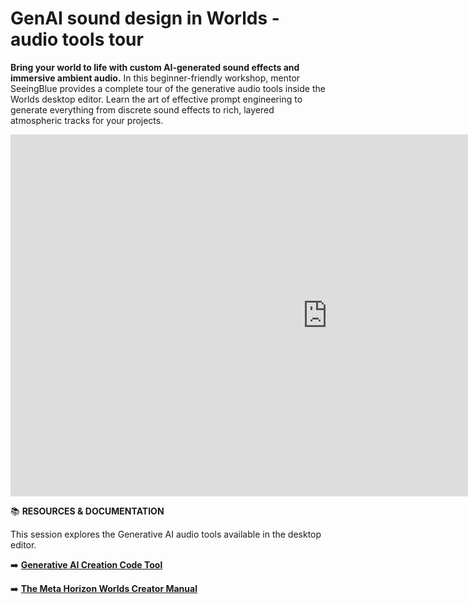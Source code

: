 # GenAI sound design in Worlds - audio tools tour
**Bring your world to life with custom AI-generated sound effects and immersive ambient audio.** In this beginner-friendly workshop, mentor SeeingBlue provides a complete tour of the generative audio tools inside the Worlds desktop editor. Learn the art of effective prompt engineering to generate everything from discrete sound effects to rich, layered atmospheric tracks for your projects.

<iframe width="1014" height="579" src="https://www.youtube.com/embed/WKGJQr8SEN4" title="Gen AI Sound Design with SeeingBlue" frameborder="0" allow="accelerometer; autoplay; clipboard-write; encrypted-media; gyroscope; picture-in-picture; web-share" referrerpolicy="strict-origin-when-cross-origin" allowfullscreen></iframe>

📚 **RESOURCES & DOCUMENTATION**

This session explores the Generative AI audio tools available in the desktop editor.

➡️ **[Generative AI Creation Code Tool](https://developers.meta.com/horizon-worlds/learn/documentation/desktop-editor/generative-ai-creation-tools/generative-ai-creation-code-tool)**

➡️ **[The Meta Horizon Worlds Creator Manual](https://github.com/MHCPCreators/horizonCreatorManual)** 
